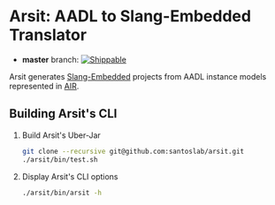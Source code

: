 # Arsit: AADL to Slang-Embedded Translator

* **master** branch: [![Shippable](https://api.shippable.com/projects/5a906a7dfbd2be0600a89601/badge?branch=master)](https://app.shippable.com/github/sireum/arsit/dashboard)

Arsit generates [Slang-Embedded](https://github.com/santoslab/slang-embedded) projects from AADL instance models 
represented in [AIR](https://github.com/sireum/air).

## Building Arsit's CLI

1. Build Arsit's Uber-Jar

    ```bash
    git clone --recursive git@github.com:santoslab/arsit.git
    ./arsit/bin/test.sh
    ```

2. Display Arsit's CLI options

    ```bash
    ./arsit/bin/arsit -h
    ```
